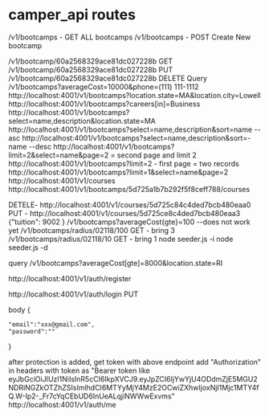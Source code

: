 # camper_api routes

/v1/bootcamps - GET ALL bootcamps
/v1/bootcamps - POST Create New bootcamp

/v1/bootcamp/60a2568329ace81dc027228b GET
/v1/bootcamp/60a2568329ace81dc027228b PUT
/v1/bootcamp/60a2568329ace81dc027228b DELETE
Query
/v1/bootcamps?averageCost=10000&phone=(111) 111-1112
http://localhost:4001/v1/bootcamps?location.state=MA&location.city=Lowell
http://localhost:4001/v1/bootcamps?careers[in]=Business
http://localhost:4001/v1/bootcamps?select=name,description&location.state=MA
http://localhost:4001/v1/bootcamps?select=name,description&sort=name --asc
http://localhost:4001/v1/bootcamps?select=name,description&sort=-name --desc
http://localhost:4001/v1/bootcamps?limit=2&select=name&page=2 = second page and limit 2
http://localhost:4001/v1/bootcamps?limit=2 - first page = two records
http://localhost:4001/v1/bootcamps?limit=1&select=name&page=2
http://localhost:4001/v1/courses
http://localhost:4001/v1/bootcamps/5d725a1b7b292f5f8ceff788/courses

DETELE-
http://localhost:4001/v1/courses/5d725c84c4ded7bcb480eaa0
PUT -
http://localhost:4001/v1/courses/5d725ce8c4ded7bcb480eaa3
{"tuition": 9002
}
/v1/bootcamps?averageCost{gte}=100 --does not work yet
/v1/bootcamps/radius/02118/100 GET - bring 3
/v1/bootcamps/radius/02118/10 GET - bring 1
node seeder.js -i
node seeder.js -d

query
/v1/bootcamps?averageCost[gte]=8000&location.state=RI

http://localhost:4001/v1/auth/register

http://localhost:4001/v1/auth/login PUT

body
{

    "email":"xxx@gmail.com",
    "password":""

}

after protection is added,
get token with above endpoint
add "Authorization" in headers with token as
"Bearer token like eyJbGciOiJIUzI1NiIsInR5cCI6IkpXVCJ9.eyJpZCI6IjYwYjU4ODdmZjE5MGU2NDRiNGZkOTZhZSIsImlhdCI6MTYyMjY4MzE2OCwiZXhwIjoxNjI1Mjc1MTY4fQ.W-Ip2-\_Fr7cYqCEbUD6InUeALqjiNWWwExvms"
http://localhost:4001/v1/auth/me
